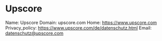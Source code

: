 
# Upscore

Name: Upscore
Domain: upscore.com
Home: https://www.upscore.com
Privacy_policy: https://www.upscore.com/de/datenschutz.html
Email: datenschutz@upscore.com
